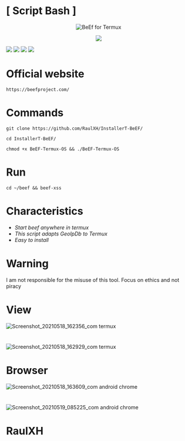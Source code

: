 # [ Script Bash ]
<p align="center"><img 
title="BeEf for Termux"
src="https://img.shields.io/badge/BeEF-Termux-red?style=for-the-badge&logo=Github"
</p>



<p align="center"> <img src="https://thehackrspace.com/wp-content/uploads/2019/06/beef-350x350.png?raw=true"/></p>

![](https://img.shields.io/github/stars/RaulXH/InstallerT-BeEF?style=flat-square&logo=Github) ![](https://img.shields.io/github/license/RaulXH/InstallerT-BeEF?style=flat-square&logo=Github) ![](https://img.shields.io/badge/Created-RaulXH-orange?style=flat-square&logo=Github) ![](https://badges.pufler.dev/visits/RaulXH/InstallerT-BeEF?style=flat-square&logo=Github)
# Official website
```
https://beefproject.com/
```
# Commands
```
git clone https://github.com/RaulXH/InstallerT-BeEF/

cd InstallerT-BeEF/

chmod +x BeEF-Termux-OS && ./BeEF-Termux-OS

```
# Run
```
cd ~/beef && beef-xss
```
# Characteristics
* *_Start beef anywhere in termux_*
* *_This script adapts GeoIpDb to Termux_*
* *_Easy to install_*
# Warning
I am not responsible for the misuse of this tool.  Focus on ethics and not piracy
# View
![Screenshot_20210518_162356_com termux](https://user-images.githubusercontent.com/77165035/118725745-f9c15680-b7f5-11eb-87fa-86e4ee84f993.jpg)
#
![Screenshot_20210518_162929_com termux](https://user-images.githubusercontent.com/77165035/118726165-8d932280-b7f6-11eb-81d8-6ad535895e41.jpg)
# Browser
![Screenshot_20210518_163609_com android chrome](https://user-images.githubusercontent.com/77165035/118726642-393c7280-b7f7-11eb-9060-a3979ac6cc8c.jpg)
#
![Screenshot_20210519_085225_com android chrome](https://user-images.githubusercontent.com/77165035/118824649-a4318c00-b87f-11eb-98a3-3882cfe8cd99.jpg)

#
# RaulXH

